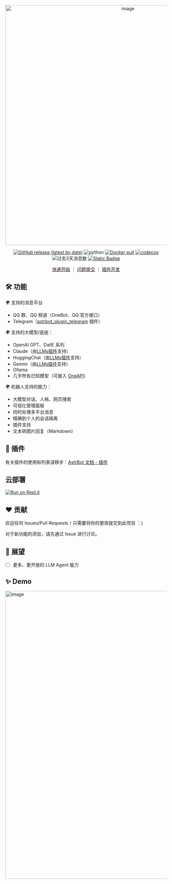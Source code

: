 <p align="center">

<img width="750" alt="image" src="https://github.com/Soulter/AstrBot/assets/37870767/c6f057d9-46d7-4144-8116-00a962941746">

</p>
<div align="center">

[![GitHub release (latest by date)](https://img.shields.io/github/v/release/Soulter/AstrBot)](https://github.com/Soulter/AstrBot/releases/latest)
<img src="https://img.shields.io/badge/python-3.9+-blue.svg" alt="python">
<a href="https://hub.docker.com/r/soulter/astrbot"><img alt="Docker pull" src="https://img.shields.io/docker/pulls/soulter/astrbot.svg"/></a>
[![codecov](https://codecov.io/gh/Soulter/AstrBot/graph/badge.svg?token=FF3P5967B8)](https://codecov.io/gh/Soulter/AstrBot)
![过去3天消息数](https://img.shields.io/badge/dynamic/json?url=https%3A%2F%2Fapi.soulter.top%2Fastrbot%2Fstats&query=results.A.frames%5B0%5D.data.values%5B0%5D%5B0%5D&suffix=%E6%9D%A1&label=%E8%BF%87%E5%8E%BB%203%20%E5%A4%A9%E6%B6%88%E6%81%AF%E6%95%B0)
<a href="https://qm.qq.com/cgi-bin/qm/qr?k=EYGsuUTfe00_iOu9JTXS7_TEpMkXOvwv&jump_from=webapi&authKey=uUEMKCROfsseS+8IzqPjzV3y1tzy4AkykwTib2jNkOFdzezF9s9XknqnIaf3CDft">
<img alt="Static Badge" src="https://img.shields.io/badge/QQ群-322154837-purple">
</a>

<a href="https://astrbot.soulter.top/docs/main">快速开始</a> ｜
<a href="https://github.com/Soulter/AstrBot/issues">问题提交</a> ｜
<a href="https://astrbot.soulter.top/docs/develop/plugin4p">插件开发</a>
</div>

## 🛠️ 功能

🌍 支持的消息平台
- QQ 群、QQ 频道（OneBot、QQ 官方接口）
- Telegram（[astrbot_plugin_telegram](https://github.com/Soulter/astrbot_plugin_telegram) 插件）

🌍 支持的大模型/底座：

- OpenAI GPT、DallE 系列
- Claude（由[LLMs插件](https://github.com/Soulter/llms)支持）
- HuggingChat（由[LLMs插件](https://github.com/Soulter/llms)支持）
- Gemini（由[LLMs插件](https://github.com/Soulter/llms)支持）
- Ollama 
- 几乎所有已知模型（可接入 [OneAPI](https://astrbot.soulter.top/docs/docs/adavanced/one-api)）

🌍 机器人支持的能力：
- 大模型对话、人格、网页搜索
- 可视化管理面板
- 同时处理多平台消息
- 精确到个人的会话隔离
- 插件支持
- 文本转图片回复（Markdown）

## 🧩 插件

有关插件的使用和列表请移步：[AstrBot 文档 - 插件](https://astrbot.soulter.top/docs/get-started/plugin)

## 云部署

[![Run on Repl.it](https://repl.it/badge/github/Soulter/AstrBot)](https://repl.it/github/Soulter/AstrBot)

## ❤️ 贡献

欢迎任何 Issues/Pull Requests！只需要将你的更改提交到此项目 ：)

对于新功能的添加，请先通过 Issue 进行讨论。

## 🔭 展望

- [ ] 更多、更开放的 LLM Agent 能力

## ✨ Demo

<img width="900" alt="image" src="https://github.com/Soulter/AstrBot/assets/37870767/824d1ff3-7b85-481c-b795-8e62dedb9fd7">




